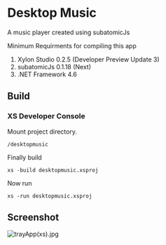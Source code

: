 # Desktop Music
A music player created using subatomicJs

Minimum Requirments for compiling this app

1. Xylon Studio 0.2.5 (Developer Preview Update 3)
2. subatomicJs 0.1.18 (Next)
3. .NET Framework 4.6

## Build
### XS Developer Console

Mount project directory. 
```
/desktopmusic
```

Finally build
```
xs -build desktopmusic.xsproj
```

Now run
```
xs -run desktopmusic.xsproj
```

## Screenshot
![trayApp(xs).jpg](https://s30.postimg.org/lp9os026p/tray_App_xs.jpg)

